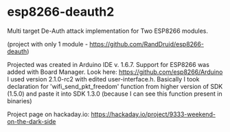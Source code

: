 # esp8266-deauth2
Multi target De-Auth attack implementation for Two ESP8266 modules.

(project with only 1 module - https://github.com/RandDruid/esp8266-deauth)

Projected was created in Arduino IDE v. 1.6.7.
Support for ESP8266 was added with Board Manager. Look here: https://github.com/esp8266/Arduino
I used version 2.1.0-rc2 with edited user-interface.h. Basically I took declaration for 'wifi_send_pkt_freedom' function from higher version of SDK (1.5.0) and paste it into SDK 1.3.0 (because I can see this function present in binaries)

Project page on hackaday.io: https://hackaday.io/project/9333-weekend-on-the-dark-side
